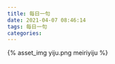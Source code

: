 ```yaml
---
title: 每日一句
date: 2021-04-07 08:46:14
tags: 每日一句
categories:
---
```

{% asset_img yiju.png meiriyiju %}
